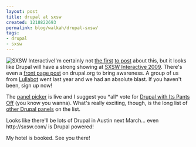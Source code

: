 ```yaml
---
layout: post
title: drupal at sxsw
created: 1218822693
permalink: blog/walkah/drupal-sxsw/
tags:
- drupal
- sxsw
---
```

<p><img src="http://walkah.net/sites/walkah.net/files/sxsw2009ia.gif" alt="SXSW Interactive" />I'm certainly not <a href="http://www.palantir.net/blog/vote-drupal-sxsw">the first</a> <a href="http://raincitystudios.com/blogs-and-pods/daveo/sxsw-interactive-panel-picker-open-vote-now">to post</a> about this, but it looks like Drupal will have a strong showing at <a href="http://sxsw.com/interactive">SXSW Interactive 2009</a>. There's even a <a href="http://drupal.org/node/294523">front page post</a> on drupal.org to bring awareness. A group of us from <a href="http://www.lullabot.com/">Lullabot</a> went last year and we had an absolute blast. If you haven't been, sign up now!</p>
<p>The <a href="http://panelpicker.sxsw.com/">panel picker</a> is live and I suggest you *all* vote for <a href="http://panelpicker.sxsw.com/ideas/view/1726">Drupal with Its Pants Off</a> (you know you wanna). What's really exciting, though, is the long list of <a href="http://panelpicker.sxsw.com/ideas/index/3/q:drupal">other Drupal panels</a> on the list.</p>
<p>Looks like there'll be lots of Drupal in Austin next March... even http://sxsw.com/ is Drupal powered!</p>
<p>My hotel is booked. See you there!</p>
